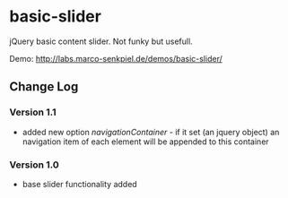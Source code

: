 # basic-slider

jQuery basic content slider. Not funky but usefull.

Demo: http://labs.marco-senkpiel.de/demos/basic-slider/

## Change Log

### Version 1.1

+ added new option <em>navigationContainer</em> - if it set (an jquery object) an navigation item of each element will be appended to this container

### Version 1.0

+ base slider functionality added